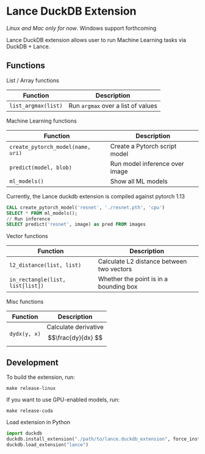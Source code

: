 # Lance DuckDB Extension

*Linux and Mac only for now*. Windows support forthcoming

Lance DuckDB extension allows user to run Machine Learning tasks via DuckDB + Lance.

## Functions

List / Array functions

| Function            | Description                        |
|---------------------|------------------------------------|
| `list_argmax(list)` | Run `argmax` over a list of values |

Machine Learning functions

| Function                          | Description                    |
|-----------------------------------|--------------------------------|
| `create_pytorch_model(name, uri)` | Create a Pytorch script model  |
| `predict(model, blob)`            | Run model inference over image |
| `ml_models()`                     | Show all ML models             |

Currently, the Lance duckdb extension is compiled against pytorch 1.13

```sql
CALL create_pytorch_model('resnet', './resnet.pth', 'cpu')
SELECT * FROM ml_models();
// Run inference
SELECT predict('resnet', image) as pred FROM images
```

Vector functions

| Function                         | Description                               |
|----------------------------------|-------------------------------------------|
| `l2_distance(list, list)`        | Calculate L2 distance between two vectors |
| `in_rectangle(list, list[list])` | Whether the point is in a bounding box    |

Misc functions

| Function     | Description                             |
|--------------|-----------------------------------------|
| `dydx(y, x)` | Calculate derivative $$\frac{dy}{dx} $$ |

## Development

To build the extension, run:

```shell
make release-linux
```

If you want to use GPU-enabled models, run:

```shell
make release-cuda
```


Load extension in Python

```python
import duckdb
duckdb.install_extension("./path/to/lance.duckdb_extension", force_install=True)
duckdb.load_extension("lance")
```
